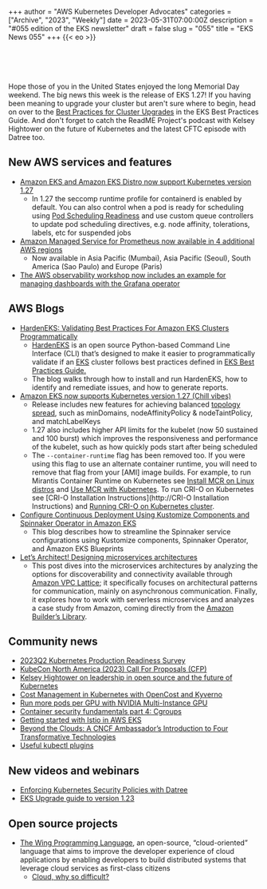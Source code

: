 +++
author = "AWS Kubernetes Developer Advocates"
categories = ["Archive", "2023", "Weekly"]
date = 2023-05-31T07:00:00Z
description = "#055 edition of the EKS newsletter"
draft = false
slug = "055"
title = "EKS News 055"
+++
{{< eo >}}

<br/><br/><br/><br/>
Hope those of you in the United States enjoyed the long Memorial Day weekend. The big news this week is the release of EKS 1.27! If you having been meaning to upgrade your cluster but aren't sure where to begin, head on over to the [Best Practices for Cluster Upgrades](https://aws.github.io/aws-eks-best-practices/upgrades/) in the EKS Best Practices Guide. And don't forget to catch the ReadME Project's podcast with Kelsey Hightower on the future of Kubernetes and the latest CFTC episode with Datree too.

## New AWS services and features
* [Amazon EKS and Amazon EKS Distro now support Kubernetes version 1.27](https://aws.amazon.com/about-aws/whats-new/2023/05/amazon-eks-eks-distro-kubernetes-version-1-27/)
    * In 1.27 the seccomp runtime profile for containerd is enabled by default. You can also control when a pod is ready for scheduling using [Pod Scheduling Readiness](https://kubernetes.io/docs/concepts/scheduling-eviction/pod-scheduling-readiness/) and use custom queue controllers to update pod scheduling directives, e.g. node affinity, tolerations, labels, etc for suspended jobs
* [Amazon Managed Service for Prometheus now available in 4 additional AWS regions](https://aws.amazon.com/about-aws/whats-new/2023/05/amazon-managed-services-prometheus-4-regions/)
    * Now available in Asia Pacific (Mumbai), Asia Pacific (Seoul), South America (Sao Paulo) and Europe (Paris)
* [The AWS observability workshop now includes an example for managing dashboards with the Grafana operator](https://www.linkedin.com/feed/update/urn:li:activity:7065090523593666560/?updateEntityUrn=urn%3Ali%3Afs_feedUpdate%3A%28V2%2Curn%3Ali%3Aactivity%3A7065090523593666560%29)

## AWS Blogs
* [HardenEKS: Validating Best Practices For Amazon EKS Clusters Programmatically](https://aws.amazon.com/blogs/containers/hardeneks-validating-best-practices-for-amazon-eks-clusters-programmatically/)
    * [HardenEKS](https://github.com/aws-samples/hardeneks) is an open source Python-based Command Line Interface (CLI) that’s designed to make it easier to programmatically validate if an [EKS](https://aws.amazon.com/eks/) cluster follows best practices defined in [EKS Best Practices Guide.](https://aws.github.io/aws-eks-best-practices/)
    * The blog walks through how to install and run HardenEKS, how to identify and remediate issues, and how to generate reports.
* [Amazon EKS now supports Kubernetes version 1.27 (Chill vibes)](https://aws.amazon.com/blogs/containers/amazon-eks-now-supports-kubernetes-version-1-27/)
    * Release includes new features for achieving balanced [topology spread](https://kubernetes.io/docs/concepts/scheduling-eviction/topology-spread-constraints/#spread-constraint-definition), such as minDomains, nodeAffinityPolicy & nodeTaintPolicy, and matchLabelKeys
    * 1.27 also includes higher API limits for the kubelet (now 50 sustained and 100 burst) which improves the responsiveness and performance of the kubelet, such as how quickly pods start after being scheduled
    * The `--container-runtime` flag has been removed too. If you were using this flag to use an alternate container runtime, you will need to remove that flag from your [AMI] image builds. For example, to run Mirantis Container Runtime on Kubernetes see [Install MCR on Linux distros](https://docs.mirantis.com/mcr/20.10/install/mcr-linux.html) and [Use MCR with Kubernetes](https://docs.mirantis.com/mcr/20.10/install/cri-docker.html). To run CRI-O on Kubernetes see [CRI-O Installation Instructions](http://CRI-O Installation Instructions) and [Running CRI-O on Kubernetes cluster](https://github.com/cri-o/cri-o/blob/main/tutorials/kubernetes.md).
* [Configure Continuous Deployment Using Kustomize Components and Spinnaker Operator in Amazon EKS](https://aws.amazon.com/blogs/opensource/configure-continuous-deployment-using-kustomize-components-and-spinnaker-operator-in-amazon-eks/)
    * This blog describes how to streamline the Spinnaker service configurations using Kustomize components, Spinnaker Operator, and Amazon EKS Blueprints
* [Let’s Architect! Designing microservices architectures](https://aws.amazon.com/blogs/architecture/lets-architect-designing-microservices-architectures/)
    * This post dives into the microservices architectures by analyzing the options for discoverability and connectivity available through [Amazon VPC Lattice](https://aws.amazon.com/vpc/lattice/); it specifically focuses on architectural patterns for communication, mainly on asynchronous communication. Finally, it explores how to work with serverless microservices and analyzes a case study from Amazon, coming directly from the [Amazon Builder’s Library](https://aws.amazon.com/builders-library/?cards-body.sort-by=item.additionalFields.sortDate&cards-body.sort-order=desc&awsf.filter-content-category=*all&awsf.filter-content-type=*all&awsf.filter-content-level=*all).

## Community news
* [2023Q2 Kubernetes Production Readiness Survey](https://docs.google.com/forms/d/e/1FAIpQLSfjiTCipko8CooZeqhK8PoBW0OGGlByyJOTRzkJZemTZB68JQ/viewform?pli=1)
* [KubeCon North America (2023) Call For Proposals (CFP)](https://events.linuxfoundation.org/kubecon-cloudnativecon-north-america/program/cfp/)
* [Kelsey Hightower on leadership in open source and the future of Kubernetes](https://github.blog/2023-05-24-kelsey-hightower-on-leadership-in-open-source-and-the-future-of-kubernetes/)
* [Cost Management in Kubernetes with OpenCost and Kyverno](https://nirmata.com/2023/05/24/policy-based-cost-management-in-kubernetes-leveraging-opencost-and-kyverno-for-maximum-efficiency/)
* [Run more pods per GPU with NVIDIA Multi-Instance GPU](https://itnext.io/run-more-pods-per-gpu-with-nvidia-multi-instance-gpu-d4f7fb07c9b5)
* [Container security fundamentals part 4: Cgroups](https://securitylabs.datadoghq.com/articles/container-security-fundamentals-part-4/)
* [Getting started with Istio in AWS EKS](https://imesh.ai/blog/getting-started-with-istio-in-aws-eks-for-multicluster-setup/)
* [Beyond the Clouds: A CNCF Ambassador’s Introduction to Four Transformative Technologies](https://medium.com/@spurin/beyond-the-clouds-a-cncf-ambassadors-introduction-to-four-transformative-technologies-144a217a54d6)
* [Useful kubectl plugins](https://www.linkedin.com/posts/schakraborty007_kubectl-kubernetes-cloudnative-activity-7067229964563091456-1T4c)

## New videos and webinars
* [Enforcing Kubernetes Security Policies with Datree](https://www.youtube.com/watch?v=keGWfWlpP5Y)
* [EKS Upgrade guide to version 1.23](https://www.youtube.com/watch?v=K76NmcHS-kQ)

## Open source projects
* [The Wing Programming Language](https://github.com/winglang/wing), an open-source, “cloud-oriented” language that aims to improve the developer experience of cloud applications by enabling developers to build distributed systems that leverage cloud services as first-class citizens
    * [Cloud, why so difficult?](https://docs.winglang.io/blog/2022/11/23/manifesto)

